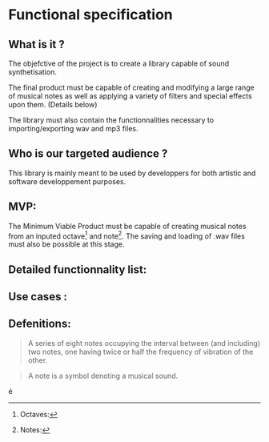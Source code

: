# Functional specification

## What is it ? 

The objefctive of the project is to create a library capable of sound synthetisation.

The final product must be capable of creating and modifying a large range of musical notes as well as applying a variety of filters and special effects upon them. (Details below)

The library must also contain the functionnalities necessary to importing/exporting wav and mp3 files.

## Who is our targeted audience ?

This library is mainly meant to be used by developpers for both artistic and software developpement purposes.

## MVP:

The Minimum Viable Product must be capable of creating musical notes from an inputed octave[^1] and note[^2].
The saving and loading of .wav files must also be possible at this stage.

## Detailed functionnality list:





## Use cases :
 <!-- WIP -->


## Defenitions:
[^1]: Octaves: 
> A series of eight notes occupying the interval between (and including) two notes, one having twice or half the frequency of vibration of the other.

[^2]: Notes: 
> A note is a symbol denoting a musical sound.

























é